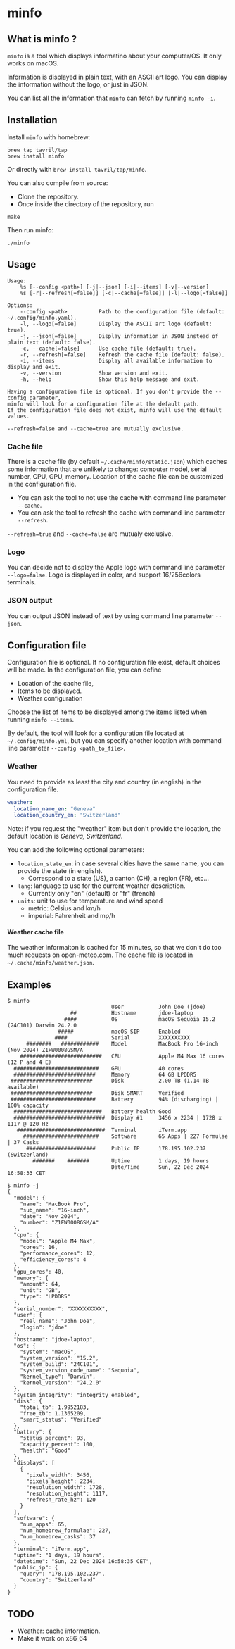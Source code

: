 # minfo

## What is minfo ?

`minfo` is a tool which displays informatino about your computer/OS.
It only works on macOS.

Information is displayed in plain text, with an ASCII art logo.
You can display the information without the logo, or just in JSON.

You can list all the information that `minfo` can fetch by running `minfo -i`.

## Installation

Install `minfo` with homebrew:

```text
brew tap tavril/tap
brew install minfo
```

Or directly with `brew install tavril/tap/minfo`.

You can also compile from source:

- Clone the repository.
- Once inside the directory of the repository, run

```shell
make
```

Then run minfo:

```text
./minfo
```

## Usage

```text
Usage:
    %s [--config <path>] [-j|--json] [-i|--items] [-v|--version]
    %s [-r|--refresh[=false]] [-c|--cache[=false]] [-l|--logo[=false]]

Options:
    --config <path>          Path to the configuration file (default: ~/.config/minfo.yaml).
    -l, --logo[=false]       Display the ASCII art logo (default: true).
    -j, --json[=false]       Display information in JSON instead of plain text (default: false).
    -c, --cache[=false]      Use cache file (default: true).
    -r, --refresh[=false]    Refresh the cache file (default: false).
    -i, --items              Display all available information to display and exit.
    -v, --version            Show version and exit.
    -h, --help               Show this help message and exit.

Having a configuration file is optional. If you don't provide the --config parameter,
minfo will look for a configuration file at the default path.
If the configuration file does not exist, minfo will use the default values.

--refresh=false and --cache=true are mutually exclusive.
```

### Cache file

There is a cache file (by default `~/.cache/minfo/static.json`) which caches some information
that are unlikely to change: computer model, serial number, CPU, GPU, memory.
Location of the cache file can be customized in the configuration file.

- You can ask the tool to not use the cache with command line parameter `--cache`.
- You can ask the tool to refresh the cache with command line parameter `--refresh`.

`--refresh=true` and `--cache=false` are mutualy exclusive.

### Logo

You can decide not to display the Apple logo with command line parameter `--logo=false`.
Logo is displayed in color, and support 16/256colors terminals.

### JSON output

You can output JSON instead of text by using command line parameter `--json`.

## Configuration file

Configuration file is optional. If no configuration file exist, default choices will be made.
In the configuration file, you can define

- Location of the cache file,
- Items to be displayed.
- Weather configuration

Choose the list of items to be displayed among the items listed when running `minfo --items`.

By default, the tool will look for a configuration file located at `~/.config/minfo.yml`,
but you can specify another location with command line parameter `--config <path_to_file>`.

### Weather

You need to provide as least the city and country (in english) in the configuration file.

```yaml
weather:
  location_name_en: "Geneva"
  location_country_en: "Switzerland"
```

Note: if you request the "weather" item but don't provide the location, the default location is *Geneva, Switzerland*.

You can add the following optional parameters:

- `location_state_en`: in case several cities have the same name, you can provide the state (in english).
  - Correspond to a state (US), a canton (CH), a region (FR), etc...
- `lang`: language to use for the current weather description.
  - Currently only "en" (default) or "fr" (french)
- `units`: unit to use for temperature and wind speed
  - metric: Celsius and km/h
  - imperial: Fahrenheit and mp/h

#### Weather cache file

The weather informaiton is cached for 15 minutes, so that we don't do too much requests on open-meteo.com.
The cache file is located in `~/.cache/minfo/weather.json`.

## Examples

```text
$ minfo
                                 User           John Doe (jdoe)
                    ##           Hostname       jdoe-laptop
                  ####           OS             macOS Sequoia 15.2 (24C101) Darwin 24.2.0
                #####            macOS SIP      Enabled
               ####              Serial         XXXXXXXXXX
      ########   ############    Model          MacBook Pro 16-inch (Nov 2024) Z1FW0008GSM/A
    ##########################   CPU            Apple M4 Max 16 cores (12 P and 4 E)
  ###########################    GPU            40 cores
  ##########################     Memory         64 GB LPDDR5
 ##########################      Disk           2.00 TB (1.14 TB available)
 ##########################      Disk SMART     Verified
 ###########################     Battery        94% (discharging) | 100% capacity
  ############################   Battery health Good
  #############################  Display #1     3456 x 2234 | 1728 x 1117 @ 120 Hz
   ############################  Terminal       iTerm.app
     ########################    Software       65 Apps | 227 Formulae | 37 Casks
      ######################     Public IP      178.195.102.237 (Switzerland)
        #######    #######       Uptime         1 days, 19 hours
                                 Date/Time      Sun, 22 Dec 2024 16:58:33 CET
````

```text
$ minfo -j
{
  "model": {
    "name": "MacBook Pro",
    "sub_name": "16-inch",
    "date": "Nov 2024",
    "number": "Z1FW0008GSM/A"
  },
  "cpu": {
    "model": "Apple M4 Max",
    "cores": 16,
    "performance_cores": 12,
    "efficiency_cores": 4
  },
  "gpu_cores": 40,
  "memory": {
    "amount": 64,
    "unit": "GB",
    "type": "LPDDR5"
  },
  "serial_number": "XXXXXXXXXX",
  "user": {
    "real_name": "John Doe",
    "login": "jdoe"
  },
  "hostname": "jdoe-laptop",
  "os": {
    "system": "macOS",
    "system_version": "15.2",
    "system_build": "24C101",
    "system_version_code_name": "Sequoia",
    "kernel_type": "Darwin",
    "kernel_version": "24.2.0"
  },
  "system_integrity": "integrity_enabled",
  "disk": {
    "total_tb": 1.9952183,
    "free_tb": 1.1365209,
    "smart_status": "Verified"
  },
  "battery": {
    "status_percent": 93,
    "capacity_percent": 100,
    "health": "Good"
  },
  "displays": [
    {
      "pixels_width": 3456,
      "pixels_height": 2234,
      "resolution_width": 1728,
      "resolution_height": 1117,
      "refresh_rate_hz": 120
    }
  ],
  "software": {
    "num_apps": 65,
    "num_homebrew_formulae": 227,
    "num_homebrew_casks": 37
  },
  "terminal": "iTerm.app",
  "uptime": "1 days, 19 hours",
  "datetime": "Sun, 22 Dec 2024 16:58:35 CET",
  "public_ip": {
    "query": "178.195.102.237",
    "country": "Switzerland"
  }
}
```

## TODO

- Weather: cache information.
- Make it work on x86_64
